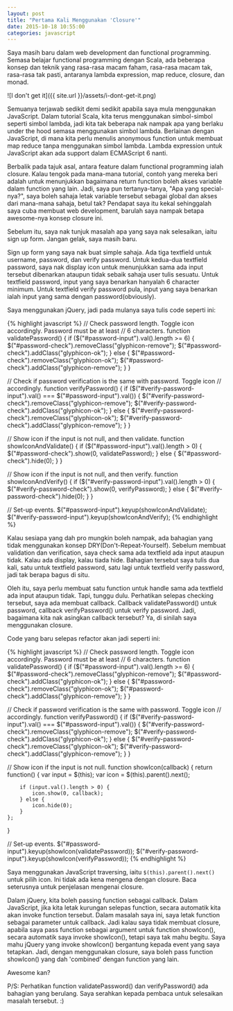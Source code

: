 ```yaml
---
layout: post
title: "Pertama Kali Menggunakan 'Closure'"
date: 2015-10-18 10:55:00
categories: javascript
---
```

Saya masih baru dalam web development dan functional programming. Semasa belajar functional programming dengan Scala, ada beberapa konsep dan teknik yang rasa-rasa macam faham, rasa-rasa macam tak, rasa-rasa tak pasti, antaranya lambda expression, map reduce, closure, dan monad.

![I don't get it]({{ site.url }}/assets/i-dont-get-it.png)

Semuanya terjawab sedikit demi sedikit apabila saya mula menggunakan JavaScript. Dalam tutorial Scala, kita terus menggunakan simbol-simbol seperti simbol lambda, jadi kita tak beberapa nak nampak apa yang berlaku under the hood semasa menggunakan simbol lambda. Berlainan dengan JavaScript, di mana kita perlu menulis anonymous function untuk membuat map reduce tanpa menggunakan simbol lambda. Lambda expression untuk JavaScript akan ada support dalam ECMAScript 6 nanti.

Berbalik pada tajuk asal, antara feature dalam functional programming ialah closure. Kalau tengok pada mana-mana tutorial, contoh yang mereka beri adalah untuk menunjukkan bagaimana return function boleh akses variable dalam function yang lain. Jadi, saya pun tertanya-tanya, "Apa yang special-nya?", saya boleh sahaja letak variable tersebut sebagai global dan akses dari mana-mana sahaja, betul tak? Pendapat saya itu kekal sehinggalah saya cuba membuat web development, barulah saya nampak betapa awesome-nya konsep closure ini.

Sebelum itu, saya nak tunjuk masalah apa yang saya nak selesaikan, iaitu sign up form. Jangan gelak, saya masih baru.

Sign up form yang saya nak buat simple sahaja. Ada tiga textfield untuk username, password, dan verify password. Untuk kedua-dua textfield password, saya nak display icon untuk menunjukkan sama ada input tersebut dibenarkan ataupun tidak sebaik sahaja user tulis sesuatu. Untuk textfield password, input yang saya benarkan hanyalah 6 character minimum. Untuk textfield verify password pula, input yang saya benarkan ialah input yang sama dengan password(obviously).

Saya menggunakan jQuery, jadi pada mulanya saya tulis code seperti ini:

{% highlight javascript %}
// Check password length. Toggle icon accordingly. Password must be at least 
// 6 characters. 
function validatePassword() {
    if ($("#password-input").val().length >= 6) {
        $("#password-check").removeClass("glyphicon-remove");
        $("#password-check").addClass("glyphicon-ok");
    } else {
        $("#password-check").removeClass("glyphicon-ok");
        $("#password-check").addClass("glyphicon-remove");
    }
}

// Check if password verification is the same with password. Toggle icon
// accordingly.
function verifyPassword() {
    if ($("#verify-password-input").val() === $("#password-input").val()) {
        $("#verify-password-check").removeClass("glyphicon-remove");
        $("#verify-password-check").addClass("glyphicon-ok");
    } else {
        $("#verify-password-check").removeClass("glyphicon-ok");
        $("#verify-password-check").addClass("glyphicon-remove");
    }
}

// Show icon if the input is not null, and then validate.
function showIconAndValidate() {
    if ($("#password-input").val().length > 0) {
        $("#password-check").show(0, validatePassword);
    } else {
        $("#password-check").hide(0);
    }
}

// Show icon if the input is not null, and then verify.
function showIconAndVerify() {
    if ($("#verify-password-input").val().length > 0) {
        $("#verify-password-check").show(0, verifyPassword);
    } else {
        $("#verify-password-check").hide(0);
    }
}

// Set-up events.
$("#password-input").keyup(showIconAndValidate);
$("#verify-password-input").keyup(showIconAndVerify);
{% endhighlight %}

Kalau sesiapa yang dah pro mungkin boleh nampak, ada bahagian yang tidak menggunakan konsep DRY(Don't-Repeat-Yourself). Sebelum membuat validation dan verification, saya check sama ada textfield ada input ataupun tidak. Kalau ada display, kalau tiada hide. Bahagian tersebut saya tulis dua kali, satu untuk textfield password, satu lagi untuk textfield verify password, jadi tak berapa bagus di situ.

Oleh itu, saya perlu membuat satu function untuk handle sama ada textfield ada input ataupun tidak. Tapi, tunggu dulu. Perhatikan selepas checking tersebut, saya ada membuat callback. Callback validatePassword() untuk password, callback verifyPassword() untuk verify password. Jadi, bagaimana kita nak asingkan callback tersebut? Ya, di sinilah saya menggunakan closure.

Code yang baru selepas refactor akan jadi seperti ini:

{% highlight javascript %}
// Check password length. Toggle icon accordingly. Password must be at least 
// 6 characters. 
function validatePassword() {
    if ($("#password-input").val().length >= 6) {
        $("#password-check").removeClass("glyphicon-remove");
        $("#password-check").addClass("glyphicon-ok");
    } else {
        $("#password-check").removeClass("glyphicon-ok");
        $("#password-check").addClass("glyphicon-remove");
    }
}

// Check if password verification is the same with password. Toggle icon
// accordingly.
function verifyPassword() {
    if ($("#verify-password-input").val() === $("#password-input").val()) {
        $("#verify-password-check").removeClass("glyphicon-remove");
        $("#verify-password-check").addClass("glyphicon-ok");
    } else {
        $("#verify-password-check").removeClass("glyphicon-ok");
        $("#verify-password-check").addClass("glyphicon-remove");
    }
}

// Show icon if the input is not null.
function showIcon(callback) {
    return function() {
        var input = $(this);
        var icon = $(this).parent().next();
        
        if (input.val().length > 0) {
            icon.show(0, callback);
        } else {
            icon.hide(0);
        }
    };
}

// Set-up events.
$("#password-input").keyup(showIcon(validatePassword));
$("#verify-password-input").keyup(showIcon(verifyPassword));
{% endhighlight %}

Saya menggunakan JavaScript traversing, iaitu `$(this).parent().next()` untuk pilih icon. Ini tidak ada kena mengena dengan closure. Baca seterusnya untuk penjelasan mengenai closure.

Dalam jQuery, kita boleh passing function sebagai callback. Dalam JavaScript, jika kita letak kurungan selepas function, secara automatik kita akan invoke function tersebut. Dalam masalah saya ini, saya letak function sebagai parameter untuk callback. Jadi kalau saya tidak membuat closure, apabila saya pass function sebagai argument untuk function showIcon(), secara automatik saya invoke showIcon(), tetapi saya tak mahu begitu. Saya mahu jQuery yang invoke showIcon() bergantung kepada event yang saya tetapkan. Jadi, dengan menggunakan closure, saya boleh pass function showIcon() yang dah 'combined' dengan function yang lain.

Awesome kan?

P/S: Perhatikan function validatePassword() dan verifyPassword() ada bahagian yang berulang. Saya serahkan kepada pembaca untuk selesaikan masalah tersebut. :)
